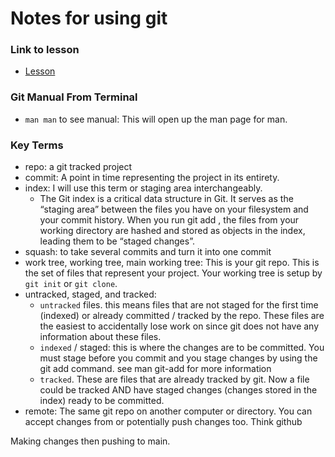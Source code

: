 # Notes for using git

### Link to lesson
- [Lesson](https://theprimeagen.github.io/fem-git/)

### Git Manual From Terminal
- `man man` to see manual: This will open up the man page for man.

### Key Terms
- repo: a git tracked project
- commit: A point in time representing the project in its entirety.
- index: I will use this term or staging area interchangeably.
    - The Git index is a critical data structure in Git. It serves as the “staging area” between the files you have on your filesystem and your commit history. When you run git add , the files from your working directory are hashed and stored as objects in the index, leading them to be “staged changes”.
- squash: to take several commits and turn it into one commit
- work tree, working tree, main working tree: This is your git repo. This is the set of files that represent your project. Your working tree is setup by `git init` or `git clone`.
- untracked, staged, and tracked:
    - `untracked` files. this means files that are not staged for the first time (indexed) or already committed / tracked by the repo. These files are the easiest to accidentally lose work on since git does not have any information about these files.
    - `indexed` / staged: this is where the changes are to be committed. You must stage before you commit and you stage changes by using the git add command. see man git-add for more information
    - `tracked`. These are files that are already tracked by git. Now a file could be tracked AND have staged changes (changes stored in the index) ready to be committed.
- remote: The same git repo on another computer or directory. You can accept changes from or potentially push changes too. Think github



Making changes then pushing to main.


